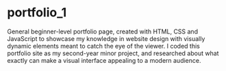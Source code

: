 # portfolio_1
General beginner-level portfolio page,  created with HTML, CSS and JavaScript to showcase my knowledge in website design with visually dynamic elements meant to catch the eye of the viewer. I coded this portfolio site as my second-year minor project, and researched about what exactly can make a visual interface appealing to a modern audience.
